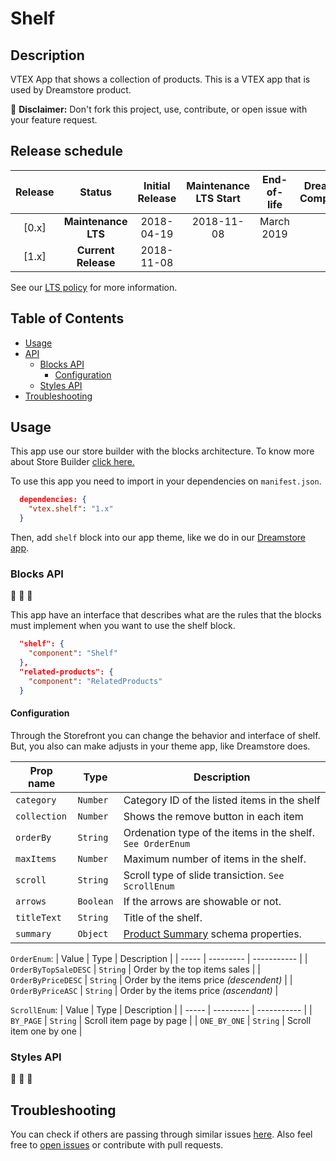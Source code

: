 # Shelf

## Description

VTEX App that shows a collection of products. This is a VTEX app that is used by Dreamstore product.

:loudspeaker: **Disclaimer:** Don't fork this project, use, contribute, or open issue with your feature request.

## Release schedule
| Release  | Status              | Initial Release | Maintenance LTS Start | End-of-life | Dreamstore Compatibility
| :--:     | :---:               |  :---:          | :---:                 | :---:       | :---: 
| [0.x]    | **Maintenance LTS** |  2018-04-19     | 2018-11-08            | March 2019  | 1.x
| [1.x]    | **Current Release** |  2018-11-08     |                       |             | 2.x

See our [LTS policy](https://github.com/vtex-apps/awesome-io#lts-policy) for more information.

## Table of Contents
- [Usage](#usage)
- [API](#api)
  - [Blocks API](#blocks-api)
    - [Configuration](#configuration)
  - [Styles API](#styles-api)
- [Troubleshooting](#troubleshooting)


## Usage
This app use our store builder with the blocks architecture. To know more about Store Builder [click here.](https://help.vtex.com/en/tutorial/understanding-storebuilder-and-stylesbuilder#structuring-and-configuring-our-store-with-object-object)

To use this app you need to import in your dependencies on `manifest.json`.

```json
  dependencies: {
    "vtex.shelf": "1.x"
  }
```

Then, add `shelf` block into our app theme, like we do in our [Dreamstore app](https://github.com/vtex-apps/dreamstore/blob/master/store/blocks.json). 

### Blocks API
:construction: :construction: :construction:

This app have an interface that describes what are the rules that the blocks must implement when you want to use the shelf block. 

```json
  "shelf": {
    "component": "Shelf"
  },
  "related-products": {
    "component": "RelatedProducts"
  }
```
#### Configuration 
Through the Storefront you can change the behavior and interface of shelf. But, you also can make adjusts in your theme app, like Dreamstore does.

| Prop name          | Type       | Description                                                                                 |
| ------------------ | ---------- | ------------------------------------------------------------------------------------------- |
| `category`                  | `Number`   | Category ID of the listed items in the shelf                                       |
| `collection`                | `Number`   | Shows the remove button in each item                                               |
| `orderBy`                   | `String`   | Ordenation type of the items in the shelf. `See OrderEnum`                         |
| `maxItems`                  | `Number`   | Maximum number of items in the shelf.                                              |
| `scroll`                    | `String`   | Scroll type of slide transiction. `See ScrollEnum`                                 |
| `arrows`                    | `Boolean`  | If the arrows are showable or not.                                                 |
| `titleText`                 | `String`   | Title of the shelf.                                                                |
| `summary`                   | `Object`   | [Product Summary](https://github.com/vtex-apps/product-summary/blob/master/README.md) schema properties. |

`OrderEnum`:
| Value | Type      | Description |
| ----- | --------- | ----------- |
| `OrderByTopSaleDESC`   | `String`  | Order by the top items sales            |
| `OrderByPriceDESC`     | `String`  | Order by the items price *(descendent)* |
| `OrderByPriceASC`      | `String`  | Order by the items price *(ascendant)*  |

`ScrollEnum`:
| Value | Type      | Description |
| ----- | --------- | ----------- |
| `BY_PAGE`      | `String`  | Scroll item page by page |
| `ONE_BY_ONE`   | `String`  | Scroll item one by one   |

### Styles API
:construction: :construction: :construction:

## Troubleshooting
You can check if others are passing through similar issues [here](https://github.com/vtex-apps/shelf/issues). Also feel free to [open issues](https://github.com/vtex-apps/shelf/issues/new) or contribute with pull requests.